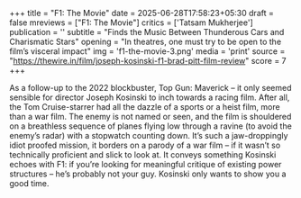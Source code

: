 +++
title = "F1: The Movie"
date = 2025-06-28T17:58:23+05:30
draft = false
mreviews = ["F1: The Movie"]
critics = ['Tatsam Mukherjee']
publication = ''
subtitle = "Finds the Music Between Thunderous Cars and Charismatic Stars"
opening = "In theatres, one must try to be open to the film’s visceral impact"
img = 'f1-the-movie-3.png'
media = 'print'
source = "https://thewire.in/film/joseph-kosinski-f1-brad-pitt-film-review"
score = 7
+++

As a follow-up to the 2022 blockbuster, Top Gun: Maverick – it only seemed sensible for director Joseph Kosinski to inch towards a racing film. After all, the Tom Cruise-starrer had all the dazzle of a sports or a heist film, more than a war film. The enemy is not named or seen, and the film is shouldered on a breathless sequence of planes flying low through a ravine (to avoid the enemy’s radar) with a stopwatch counting down. It’s such a jaw-droppingly idiot proofed mission, it borders on a parody of a war film – if it wasn’t so technically proficient and slick to look at. It conveys something Kosinski echoes with F1: if you’re looking for meaningful critique of existing power structures – he’s probably not your guy. Kosinski only wants to show you a good time.
